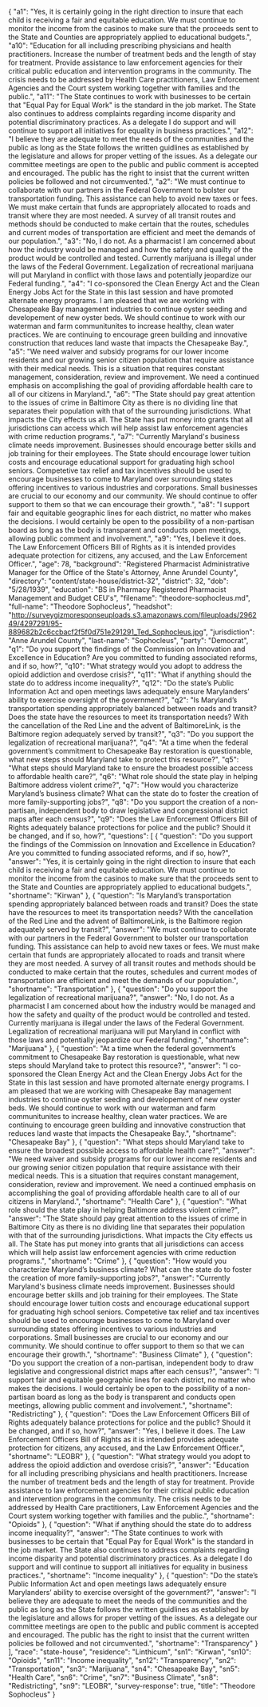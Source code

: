 {
  "a1": "Yes, it is certainly going in the right direction to insure that each child is receiving a fair and equitable education.  We must continue to monitor the income from the casinos to make sure that the proceeds sent to the State and  Counties are appropriately applied to educational budgets.",
  "a10": "Education for all including prescribing physicians and health practitioners. Increase the number of treatment beds and the length of stay for treatment. Provide assistance to law enforcement agencies for their critical public education and intervention programs in the community. The crisis needs to be addressed by Health Care practitioners, Law Enforcement Agencies and the Court system working together with families and the public.",
  "a11": "The State continues to work with businesses to be certain that \"Equal Pay for Equal Work\" is the standard in the job market. The State also continues to address complaints regarding income disparity and potential discriminatory practices. As a delegate I do support and will continue to support all initiatives for equality in business practices.",
  "a12": "I believe they are adequate to meet the needs of the communities and the public as long as the State follows the  written guidlines as established by the legislature and allows for proper vetting of the issues. As a delegate our committee meetings are open to the public and public comment is accepted and encouraged. The public has the  right to insist that the current written policies be followed and not circumvented.",
  "a2": "We must continue to collaborate with our partners in the Federal Government to bolster our transportation funding. This assistance can help to avoid new taxes or fees. We must make certain that funds are appropriately allocated to roads and transit where they are most needed. A survey of all transit routes and methods  should be conducted to make certain that the routes, schedules and current modes of transportation are efficient and meet the demands of our population.",
  "a3": "No, I do not.  As a pharmacist I am concerned about how the industry would be managed and how the safety and quailty of the product would be controlled and tested. Currently marijuana is illegal under the laws of the Federal Government. Legalization of recreational marijuana will put  Maryland in conflict with those laws and potentially jeopardize our Federal funding.",
  "a4": "I co-sponsored the Clean Energy Act and the Clean Energy Jobs Act for the State in this last session and have promoted alternate energy programs. I am pleased that we are working with Chesapeake Bay management industries to continue oyster seeding and developement of new oyster beds. We should continue to work with our waterman and farm communitunites to increase healthy, clean water practices. We are continuing to encourage green building and innovative construction that reduces land waste that impacts the Chesapeake Bay.",
  "a5": "We need waiver and subsidy programs for our lower income residents and our growing senior citizen population that require assistance with their medical needs. This is a situation that requires constant management, consideration, review and improvement. We need a continued emphasis on accomplishing the goal of providing affordable health care to all of our citizens in Maryland.",
  "a6": "The State should pay great attention to the issues of crime in Baltimore City as there is no dividing line that separates their population with that of the surrounding jurisdictions. What impacts the City effects us all. The State has put money into grants that all jurisdictions can access which will help assist law enforcement agencies with crime reduction programs.",
  "a7": "Currently Maryland's business climate needs improvement. Businesses should encourage better skills and job training for their employees. The State should encourage lower tuition costs and encourage educational support for graduating high school seniors. Competetive tax relief and tax incentives should be used to encourage businesses to come to Maryland over surrounding states offering incentives to various industries and corporations. Small businesses are crucial to our economy and our community.  We should continue to offer support to them so that we can encourage their growth.",
  "a8": "I support fair and equitable geographic lines for each district, no matter who makes the decisions. I would certainly be open to the possibility of a non-partisan board as long as the body is transparent and conducts open meetings, allowing public comment and involvement.",
  "a9": "Yes, I believe it does.  The Law Enforcement Officers Bill of Rights as it is intended provides adequate protection for citizens, any accused, and the Law Enforcement Officer.",
  "age": 78,
  "background": "Registered Pharmacist Administrative Manager for the Office of the State's Attorney, Anne Arundel County",
  "directory": "content/state-house/district-32",
  "district": 32,
  "dob": "5/28/1939",
  "education": "BS in Pharmacy Registered Pharmacist Management and Budget CEU's",
  "filename": "theodore-sophocleus.md",
  "full-name": "Theodore Sophocleus",
  "headshot": "http://surveygizmoresponseuploads.s3.amazonaws.com/fileuploads/296249/4297291/95-889682b2c6ccbacf2f5f0d751e291291_Ted_Sophocleus.jpg",
  "jurisdiction": "Anne Arundel County",
  "last-name": "Sophocleus",
  "party": "Democrat",
  "q1": "Do you support the findings of the Commission on Innovation and Excellence in Education? Are you committed to funding associated reforms, and if so, how?",
  "q10": "What strategy would you adopt to address the opioid addiction and overdose crisis?",
  "q11": "What if anything should the state do to address income inequality?",
  "q12": "Do the state’s Public Information Act and open meetings laws adequately ensure Marylanders’ ability to exercise oversight of the government?",
  "q2": "Is Maryland’s transportation spending appropriately balanced between roads and transit? Does the state have the resources to meet its transportation needs? With the cancellation of the Red Line and the advent of BaltimoreLink, is the Baltimore region adequately served by transit?",
  "q3": "Do you support the legalization of recreational marijuana?",
  "q4": "At a time when the federal government’s commitment to Chesapeake Bay restoration is questionable, what new steps should Maryland take to protect this resource?",
  "q5": "What steps should Maryland take to ensure the broadest possible access to affordable health care?",
  "q6": "What role should the state play in helping Baltimore address violent crime?",
  "q7": "How would you characterize Maryland’s business climate? What can the state do to foster the creation of more family-supporting jobs?",
  "q8": "Do you support the creation of a non-partisan, independent body to draw legislative and congressional district maps after each census?",
  "q9": "Does the Law Enforcement Officers Bill of Rights adequately balance protections for police and the public? Should it be changed, and if so, how?",
  "questions": [
    {
      "question": "Do you support the findings of the Commission on Innovation and Excellence in Education? Are you committed to funding associated reforms, and if so, how?",
      "answer": "Yes, it is certainly going in the right direction to insure that each child is receiving a fair and equitable education.  We must continue to monitor the income from the casinos to make sure that the proceeds sent to the State and  Counties are appropriately applied to educational budgets.",
      "shortname": "Kirwan"
    },
    {
      "question": "Is Maryland’s transportation spending appropriately balanced between roads and transit? Does the state have the resources to meet its transportation needs? With the cancellation of the Red Line and the advent of BaltimoreLink, is the Baltimore region adequately served by transit?",
      "answer": "We must continue to collaborate with our partners in the Federal Government to bolster our transportation funding. This assistance can help to avoid new taxes or fees. We must make certain that funds are appropriately allocated to roads and transit where they are most needed. A survey of all transit routes and methods  should be conducted to make certain that the routes, schedules and current modes of transportation are efficient and meet the demands of our population.",
      "shortname": "Transportation"
    },
    {
      "question": "Do you support the legalization of recreational marijuana?",
      "answer": "No, I do not.  As a pharmacist I am concerned about how the industry would be managed and how the safety and quailty of the product would be controlled and tested. Currently marijuana is illegal under the laws of the Federal Government. Legalization of recreational marijuana will put  Maryland in conflict with those laws and potentially jeopardize our Federal funding.",
      "shortname": "Marijuana"
    },
    {
      "question": "At a time when the federal government’s commitment to Chesapeake Bay restoration is questionable, what new steps should Maryland take to protect this resource?",
      "answer": "I co-sponsored the Clean Energy Act and the Clean Energy Jobs Act for the State in this last session and have promoted alternate energy programs. I am pleased that we are working with Chesapeake Bay management industries to continue oyster seeding and developement of new oyster beds. We should continue to work with our waterman and farm communitunites to increase healthy, clean water practices. We are continuing to encourage green building and innovative construction that reduces land waste that impacts the Chesapeake Bay.",
      "shortname": "Chesapeake Bay"
    },
    {
      "question": "What steps should Maryland take to ensure the broadest possible access to affordable health care?",
      "answer": "We need waiver and subsidy programs for our lower income residents and our growing senior citizen population that require assistance with their medical needs. This is a situation that requires constant management, consideration, review and improvement. We need a continued emphasis on accomplishing the goal of providing affordable health care to all of our citizens in Maryland.",
      "shortname": "Health Care"
    },
    {
      "question": "What role should the state play in helping Baltimore address violent crime?",
      "answer": "The State should pay great attention to the issues of crime in Baltimore City as there is no dividing line that separates their population with that of the surrounding jurisdictions. What impacts the City effects us all. The State has put money into grants that all jurisdictions can access which will help assist law enforcement agencies with crime reduction programs.",
      "shortname": "Crime"
    },
    {
      "question": "How would you characterize Maryland’s business climate? What can the state do to foster the creation of more family-supporting jobs?",
      "answer": "Currently Maryland's business climate needs improvement. Businesses should encourage better skills and job training for their employees. The State should encourage lower tuition costs and encourage educational support for graduating high school seniors. Competetive tax relief and tax incentives should be used to encourage businesses to come to Maryland over surrounding states offering incentives to various industries and corporations. Small businesses are crucial to our economy and our community.  We should continue to offer support to them so that we can encourage their growth.",
      "shortname": "Business Climate"
    },
    {
      "question": "Do you support the creation of a non-partisan, independent body to draw legislative and congressional district maps after each census?",
      "answer": "I support fair and equitable geographic lines for each district, no matter who makes the decisions. I would certainly be open to the possibility of a non-partisan board as long as the body is transparent and conducts open meetings, allowing public comment and involvement.",
      "shortname": "Redistricting"
    },
    {
      "question": "Does the Law Enforcement Officers Bill of Rights adequately balance protections for police and the public? Should it be changed, and if so, how?",
      "answer": "Yes, I believe it does.  The Law Enforcement Officers Bill of Rights as it is intended provides adequate protection for citizens, any accused, and the Law Enforcement Officer.",
      "shortname": "LEOBR"
    },
    {
      "question": "What strategy would you adopt to address the opioid addiction and overdose crisis?",
      "answer": "Education for all including prescribing physicians and health practitioners. Increase the number of treatment beds and the length of stay for treatment. Provide assistance to law enforcement agencies for their critical public education and intervention programs in the community. The crisis needs to be addressed by Health Care practitioners, Law Enforcement Agencies and the Court system working together with families and the public.",
      "shortname": "Opioids"
    },
    {
      "question": "What if anything should the state do to address income inequality?",
      "answer": "The State continues to work with businesses to be certain that \"Equal Pay for Equal Work\" is the standard in the job market. The State also continues to address complaints regarding income disparity and potential discriminatory practices. As a delegate I do support and will continue to support all initiatives for equality in business practices.",
      "shortname": "Income inequality"
    },
    {
      "question": "Do the state’s Public Information Act and open meetings laws adequately ensure Marylanders’ ability to exercise oversight of the government?",
      "answer": "I believe they are adequate to meet the needs of the communities and the public as long as the State follows the  written guidlines as established by the legislature and allows for proper vetting of the issues. As a delegate our committee meetings are open to the public and public comment is accepted and encouraged. The public has the  right to insist that the current written policies be followed and not circumvented.",
      "shortname": "Transparency"
    }
  ],
  "race": "state-house",
  "residence": "Linthicum",
  "sn1": "Kirwan",
  "sn10": "Opioids",
  "sn11": "Income inequality",
  "sn12": "Transparency",
  "sn2": "Transportation",
  "sn3": "Marijuana",
  "sn4": "Chesapeake Bay",
  "sn5": "Health Care",
  "sn6": "Crime",
  "sn7": "Business Climate",
  "sn8": "Redistricting",
  "sn9": "LEOBR",
  "survey-response": true,
  "title": "Theodore Sophocleus"
}

